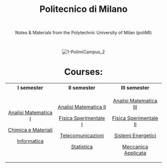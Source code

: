 <div align="center">

# Politecnico di Milano

<br>

Notes & Materials from the Polytechnic University of Milan (poliMI)

<br>

![1-PolimiCampus_2](https://user-images.githubusercontent.com/55017307/133038122-8bc71289-37e6-4f2e-a789-229365f5e4cf.jpg)

# Courses:

</div>

<table>
<tr>
<th> I semester </th>
<th> II semester </th>
<th> III semester </th>
</tr>
  
<tr>
<td style="text-align:center">
  
[Analisi Matematica I](https://github.com/Fylls/polimi-analisi)

[Chimica e Materiali](https://github.com/Fylls/polimi-chimica)

[Informatica](https://github.com/Fylls/polimi-informatica)
  
</td>
  
<td style="text-align:center">
  
[Analisi Matematica II](https://github.com/Fylls/polimi-analisi)

[Fisica Sperimentale I](https://github.com/Fylls/polimi-fisica)

[Telecomunicazioni](https://github.com/Fylls/polimi-telecomunicazioni)

[Statistica](https://github.com/Fylls/polimi-statistica)

</td>

<td style="text-align:center">
  
[Analisi Matematica III](https://github.com/Fylls/polimi-analisi)

[Fisica Sperimentale II](https://github.com/Fylls/polimi-fisica)

[Sistemi Energetici](https://github.com/Fylls/polimi-sistemi-energetici)

[Meccanica Applicata](https://github.com/Fylls/polimi-meccanica)

</td>
  
</tr>
</table>

